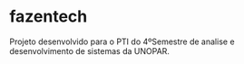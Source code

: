 # fazentech

Projeto desenvolvido para o PTI do 4ºSemestre de analise e desenvolvimento de sistemas da UNOPAR.


